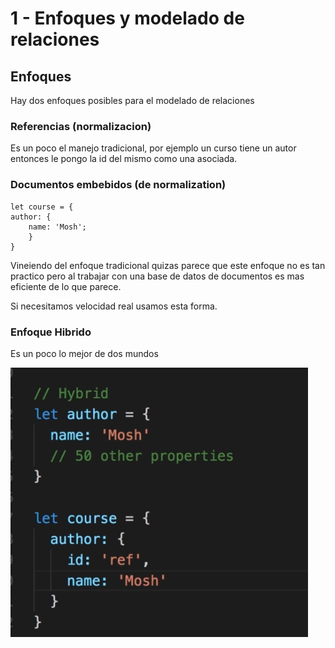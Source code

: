 # 1 - Enfoques y modelado de relaciones

## Enfoques

Hay dos enfoques posibles para el modelado de relaciones 

### Referencias \(normalizacion\)

Es un poco el manejo tradicional, por ejemplo un curso tiene un autor entonces le pongo la id del mismo como una asociada.

### Documentos embebidos \(de normalization\)

```text
let course = {
author: {
    name: 'Mosh';
    }
}
```

Vineiendo del enfoque tradicional quizas parece que este enfoque no es tan practico pero al trabajar con una base de datos de documentos es mas eficiente de lo que parece.

Si necesitamos velocidad real usamos esta forma.

### Enfoque Hibrido

Es un poco lo mejor de dos mundos

![](../../../.gitbook/assets/imagen%20%28552%29.png)

## 





